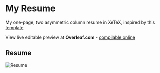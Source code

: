 # My Resume
My one-page, two asymmetric column resume in XeTeX, inspired by this [template](https://github.com/deedy/Deedy-Resume) 

View live editable preview at **Overleaf.com** - [compilable online](https://www.overleaf.com/read/dwfnvtcrrcvx)

## Resume
![Resume](https://raw.githubusercontent.com/vasanthk/my-resume/master/Resume_Vasanth_Image.png)
